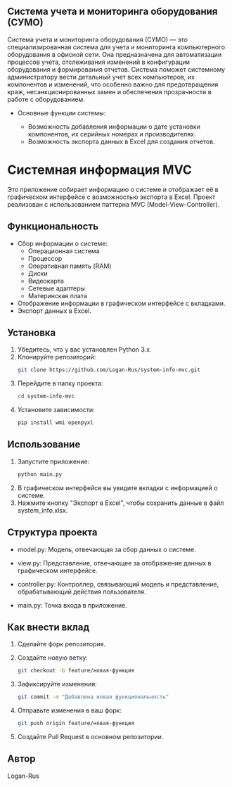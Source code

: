 ## Система учета и мониторинга оборудования (СУМО)
Система учета и мониторинга оборудования (СУМО) — это специализированная система для учета и мониторинга компьютерного оборудования в офисной сети. Она предназначена для автоматизации процессов учета, отслеживания изменений в конфигурации оборудования и формирования отчетов. Система поможет системному администратору вести детальный учет всех компьютеров, их компонентов и изменений, что особенно важно для предотвращения краж, несанкционированных замен и обеспечения прозрачности в работе с оборудованием.

- Основные функции системы:

  - Возможность добавления информации о дате установки компонентов, их серийных номерах и производителях.
  - Возможность экспорта данных в Excel для создания отчетов.

# Системная информация MVC

Это приложение собирает информацию о системе и отображает её в графическом интерфейсе с возможностью экспорта в Excel. Проект реализован с использованием паттерна MVC (Model-View-Controller).

## Функциональность

- Сбор информации о системе:
  - Операционная система
  - Процессор
  - Оперативная память (RAM)
  - Диски
  - Видеокарта
  - Сетевые адаптеры
  - Материнская плата
- Отображение информации в графическом интерфейсе с вкладками.
- Экспорт данных в Excel.

## Установка

1. Убедитесь, что у вас установлен Python 3.x.
2. Клонируйте репозиторий:
    ```bash
   git clone https://github.com/Logan-Rus/system-info-mvc.git

3. Перейдите в папку проекта:
    ```bash
    cd system-info-mvc

4. Установите зависимости:
    ```bash
    pip install wmi openpyxl

## Использование
1. Запустите приложение:
    ```bash
    python main.py
2. В графическом интерфейсе вы увидите вкладки с информацией о системе.
3. Нажмите кнопку "Экспорт в Excel", чтобы сохранить данные в файл system_info.xlsx.

## Структура проекта
- model.py: Модель, отвечающая за сбор данных о системе.

- view.py: Представление, отвечающее за отображение данных в графическом интерфейсе.

- controller.py: Контроллер, связывающий модель и представление, обрабатывающий действия пользователя.

- main.py: Точка входа в приложение.

## Как внести вклад
1. Сделайте форк репозитория.

2. Создайте новую ветку:
    ```bash
    git checkout -b feature/новая-функция
3. Зафиксируйте изменения:
    ```bash
    git commit -m "Добавлена новая функциональность"

4. Отправьте изменения в ваш форк:
    ```bash
    git push origin feature/новая-функция

5. Создайте Pull Request в основном репозитории.

## Автор
Logan-Rus














